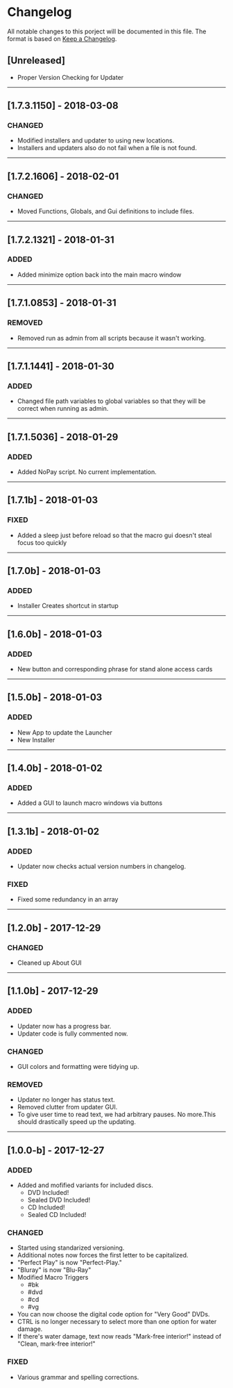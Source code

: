 # Changelog

All notable changes to this porject will be documented in this file. The format is based on [Keep a Changelog](http://keepachangelog.com/en/1.0.0/).

## [Unreleased]
* Proper Version Checking for Updater

---

## [1.7.3.1150] - 2018-03-08

### CHANGED
* Modified installers and updater to using new locations.
* Installers and updaters also do not fail when a file is not found.


---

## [1.7.2.1606] - 2018-02-01

### CHANGED
* Moved Functions, Globals, and Gui definitions to include files.


---

## [1.7.2.1321] - 2018-01-31

### ADDED
* Added minimize option back into the main macro window


---

## [1.7.1.0853] - 2018-01-31

### REMOVED
* Removed run as admin from all scripts because it wasn't working.


---

## [1.7.1.1441] - 2018-01-30

### ADDED
* Changed file path variables to global variables so that they will be correct when running as admin.


---

## [1.7.1.5036] - 2018-01-29

### ADDED
* Added NoPay script. No current implementation.


---

## [1.7.1b] - 2018-01-03

### FIXED
* Added a sleep just before reload so that the macro gui doesn't steal focus too quickly


---

## [1.7.0b] - 2018-01-03

### ADDED
* Installer Creates shortcut in startup


---

## [1.6.0b] - 2018-01-03

### ADDED
* New button and corresponding phrase for stand alone access cards


---
## [1.5.0b] - 2018-01-03

### ADDED
* New App to update the Launcher
* New Installer


---

## [1.4.0b] - 2018-01-02

### ADDED
* Added a GUI to launch macro windows via buttons

---

## [1.3.1b] - 2018-01-02

### ADDED
* Updater now checks actual version numbers in changelog.

### FIXED
* Fixed some redundancy in an array

---

## [1.2.0b] - 2017-12-29

### CHANGED
* Cleaned up About GUI

---

## [1.1.0b] - 2017-12-29

### ADDED
* Updater now has a progress bar.
* Updater code is fully commented now.

### CHANGED
* GUI colors and formatting were tidying up.

### REMOVED
* Updater no longer has status text.
* Removed clutter from updater GUI.
* To give user time to read text, we had arbitrary pauses. No more.This should drastically speed up the updating.

---
## [1.0.0-b] - 2017-12-27

### ADDED
* Added and mofified variants for included discs.
  * DVD Included!
  * Sealed DVD Included!
  * CD Included!
  * Sealed CD Included!

### CHANGED
* Started using standarized versioning.
* Additional notes now forces the first letter to be capitalized.
* "Perfect Play" is now "Perfect-Play."
* "Bluray" is now "Blu-Ray"
* Modified Macro Triggers
  * #bk
  * #dvd
  * #cd
  * #vg
* You can now choose the digital code option for "Very Good" DVDs.
* CTRL is no longer necessary to select more than one option for water damage.
* If there's water damage, text now reads "Mark-free interior!" instead of "Clean, mark-free interior!"

### FIXED
* Various grammar and spelling corrections.